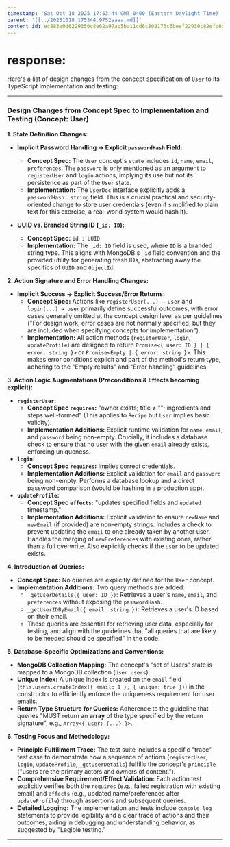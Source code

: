 ```yaml
---
timestamp: 'Sat Oct 18 2025 17:53:44 GMT-0400 (Eastern Daylight Time)'
parent: '[[../20251018_175344.9752aaaa.md]]'
content_id: ec883a0d6229350c4e62a97ab5ba11cd6c809173c6beef22930c82efc6dd7c16
---
```


# response:

Here's a list of design changes from the concept specification of `User` to its TypeScript implementation and testing:

***

### Design Changes from Concept Spec to Implementation and Testing (Concept: User)

**1. State Definition Changes:**

* **Implicit Password Handling -> Explicit `passwordHash` Field:**
  * **Concept Spec:** The `User` concept's `state` includes `id`, `name`, `email`, `preferences`. The `password` is only mentioned as an argument to `registerUser` and `login` actions, implying its use but not its persistence as part of the `User` state.
  * **Implementation:** The `UserDoc` interface explicitly adds a `passwordHash: string` field. This is a crucial practical and security-oriented change to store user credentials (even if simplified to plain text for this exercise, a real-world system would hash it).

* **UUID vs. Branded String ID (`_id: ID`):**
  * **Concept Spec:** `id : UUID`
  * **Implementation:** The `_id: ID` field is used, where `ID` is a branded string type. This aligns with MongoDB's `_id` field convention and the provided utility for generating fresh IDs, abstracting away the specifics of `UUID` and `ObjectId`.

**2. Action Signature and Error Handling Changes:**

* **Implicit Success -> Explicit Success/Error Returns:**
  * **Concept Spec:** Actions like `registerUser(...) → user` and `login(...) → user` primarily define successful outcomes, with error cases generally omitted at the concept design level as per guidelines ("For design work, error cases are not normally specified, but they are included when specifying concepts for implementation").
  * **Implementation:** All action methods (`registerUser`, `login`, `updateProfile`) are designed to return `Promise<{ user: ID } | { error: string }>` or `Promise<Empty | { error: string }>`. This makes error conditions explicit and part of the method's return type, adhering to the "Empty results" and "Error handling" guidelines.

**3. Action Logic Augmentations (Preconditions & Effects becoming explicit):**

* **`registerUser`:**
  * **Concept Spec `requires`:** "owner exists; title ≠ ""; ingredients and steps well-formed" (This applies to `Recipe` but `User` implies basic validity).
  * **Implementation Additions:** Explicit runtime validation for `name`, `email`, and `password` being non-empty. Crucially, it includes a database check to ensure that no user with the given `email` already exists, enforcing uniqueness.
* **`login`:**
  * **Concept Spec `requires`:** Implies correct credentials.
  * **Implementation Additions:** Explicit validation for `email` and `password` being non-empty. Performs a database lookup and a direct password comparison (would be hashing in a production app).
* **`updateProfile`:**
  * **Concept Spec `effects`:** "updates specified fields and `updated` timestamp."
  * **Implementation Additions:** Explicit validation to ensure `newName` and `newEmail` (if provided) are non-empty strings. Includes a check to prevent updating the `email` to one already taken by another user. Handles the merging of `newPreferences` with existing ones, rather than a full overwrite. Also explicitly checks if the `user` to be updated exists.

**4. Introduction of Queries:**

* **Concept Spec:** No queries are explicitly defined for the `User` concept.
* **Implementation Additions:** Two query methods are added:
  * `_getUserDetails({ user: ID })`: Retrieves a user's `name`, `email`, and `preferences` without exposing the `passwordHash`.
  * `_getUserIDByEmail({ email: string })`: Retrieves a user's ID based on their email.
  * These queries are essential for retrieving user data, especially for testing, and align with the guidelines that "all queries that are likely to be needed should be specified" in the code.

**5. Database-Specific Optimizations and Conventions:**

* **MongoDB Collection Mapping:** The concept's "set of Users" state is mapped to a MongoDB collection (`User.users`).
* **Unique Index:** A unique index is created on the `email` field (`this.users.createIndex({ email: 1 }, { unique: true })`) in the constructor to efficiently enforce the uniqueness requirement for user emails.
* **Return Type Structure for Queries:** Adherence to the guideline that queries "MUST return an **array** of the type specified by the return signature", e.g., `Array<{ user: {...} }>`.

**6. Testing Focus and Methodology:**

* **Principle Fulfillment Trace:** The test suite includes a specific "trace" test case to demonstrate how a sequence of actions (`registerUser`, `login`, `updateProfile`, `_getUserDetails`) fulfills the concept's `principle` ("users are the primary actors and owners of content.").
* **Comprehensive Requirement/Effect Validation:** Each action test explicitly verifies both the `requires` (e.g., failed registration with existing email) and `effects` (e.g., updated name/preferences after `updateProfile`) through assertions and subsequent queries.
* **Detailed Logging:** The implementation and tests include `console.log` statements to provide legibility and a clear trace of actions and their outcomes, aiding in debugging and understanding behavior, as suggested by "Legible testing."

***
